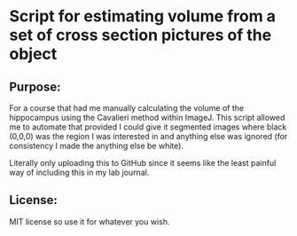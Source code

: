 # Script for estimating volume from a set of cross section pictures of the object

## Purpose:

For a course that had me manually calculating the volume of the hippocampus using the Cavalieri method within ImageJ. This script allowed me to automate that provided I could give it segmented images where black (0,0,0) was the region I was interested in and anything else was ignored (for consistency I made the anything else be white). 

Literally only uploading this to GitHub since it seems like the least painful way of including this in my lab journal.

## License:

MIT license so use it for whatever you wish. 